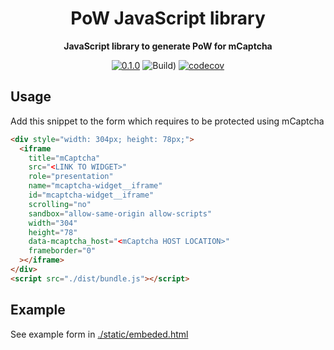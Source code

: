 <div align="center">

  <h1>PoW JavaScript library</h1>

<strong>JavaScript library to generate PoW for mCaptcha</strong>

[![0.1.0](https://img.shields.io/badge/TypeScript_docs-master-2b7489)](https://mcaptcha.github.io/glue/)
![Build)](<https://github.com/mCaptcha/glue/workflows/CI%20(Linux)/badge.svg>)
[![codecov](https://codecov.io/gh/mCaptcha/glue/branch/master/graph/badge.svg)](https://codecov.io/gh/mCaptcha/glue)

</div>

## Usage

Add this snippet to the form which requires to be protected using
mCaptcha

```html
<div style="width: 304px; height: 78px;">
  <iframe
    title="mCaptcha"
    src="<LINK TO WIDGET>"
    role="presentation"
    name="mcaptcha-widget__iframe"
    id="mcaptcha-widget__iframe"
    scrolling="no"
    sandbox="allow-same-origin allow-scripts"
    width="304"
    height="78"
    data-mcaptcha_host="<mCaptcha HOST LOCATION>"
    frameborder="0"
  ></iframe>
</div>
<script src="./dist/bundle.js"></script>
```

## Example

See example form in [./static/embeded.html](./static/embeded.html)
